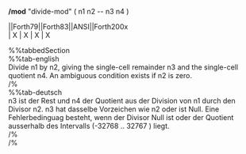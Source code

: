 __/mod__ "divide-mod" ( n1 n2 -- n3 n4 )  
  
  
  
||Forth79||Forth83||ANSI||Forth200x  
|   X     |   X    |  X  |    X  
  
  
  
%%tabbedSection  
%%tab-english  
Divide n1 by n2, giving the single-cell remainder n3 and the single-cell quotient n4. An ambiguous condition exists if n2 is zero.  
/%  
%%tab-deutsch  
n3 ist der Rest und n4 der Quotient aus der Division von n1 durch den Divisor n2. n3 hat dasselbe Vorzeichen wie n2 oder ist Null. Eine Fehlerbedinguag besteht, wenn der Divisor Null ist oder der Quotient ausserhalb des Intervalls (-32768 .. 32767 ) liegt.  
/%  
/%  
  
